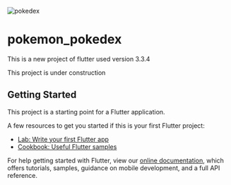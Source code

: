 ![pokedex](https://github.com/LGAsPen/Flutter_Movil_Pokedex/assets/48097054/e971d6cc-4e68-4a54-b7a3-35857e1eea5f)

# pokemon_pokedex

This is a new project of flutter used version 3.3.4

This project is under construction

## Getting Started

This project is a starting point for a Flutter application.

A few resources to get you started if this is your first Flutter project:

- [Lab: Write your first Flutter app](https://flutter.dev/docs/get-started/codelab)
- [Cookbook: Useful Flutter samples](https://flutter.dev/docs/cookbook)

For help getting started with Flutter, view our
[online documentation](https://flutter.dev/docs), which offers tutorials,
samples, guidance on mobile development, and a full API reference.
